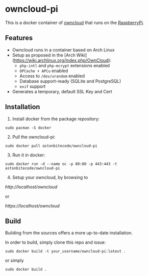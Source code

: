 # owncloud-pi

This is a docker container of [owncloud](https://owncloud.org/) that runs on the [RaspberryPi](https://www.raspberrypi.org/products/raspberry-pi-2-model-b/).

## Features

* Owncloud runs in a container based on Arch Linux
* Setup as proposed in the [Arch Wiki] (https://wiki.archlinux.org/index.php/OwnCloud):
	* `php-intl` and `php-mcrypt` extensions enabled
	* `OPCache + APCu` enabled
	* Access to `/dev/urandom` enabled
	* Database support-ready (SQLite and PostgreSQL)
	* `exif` support
* Generates a temporary, default SSL Key and Cert

## Installation

1. Install docker from the package repository: 

`sudo pacman -S docker`

2. Pull the owncloud-pi: 

`sudo docker pull astonbitecode/owncloud-pi`

3. Run it in docker: 

`sudo docker run -d --name oc -p 80:80 -p 443:443 -t astonbitecode/owncloud-pi`

4. Setup your owncloud, by browsing to

_http://localhost/owncloud_

or 

_https://localhost/owncloud_

## Build

Building from the sources offers a more up-to-date installation.

In order to build, simply clone this repo and  issue:

`sudo docker build -t your_username/owncloud-pi:latest .`

or simply

`sudo docker build .`
